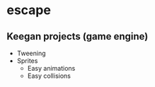 # escape

## Keegan projects (game engine)
* Tweening
* Sprites
	* Easy animations
	* Easy collisions

